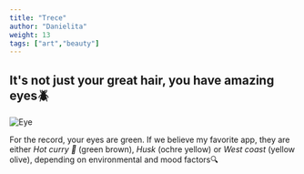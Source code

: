 ```yaml
---
title: "Trece"
author: "Danielita"
weight: 13
tags: ["art","beauty"]
---
```

## It's not just your great hair, you have amazing eyes:beetle:
![Eye](/images/eye.jpeg)

For the record, your eyes are green. If we believe my favorite app, they are either *Hot curry :curry:* (green brown), *Husk* (ochre yellow) or *West coast* (yellow olive), depending on environmental and mood factors:mag:
